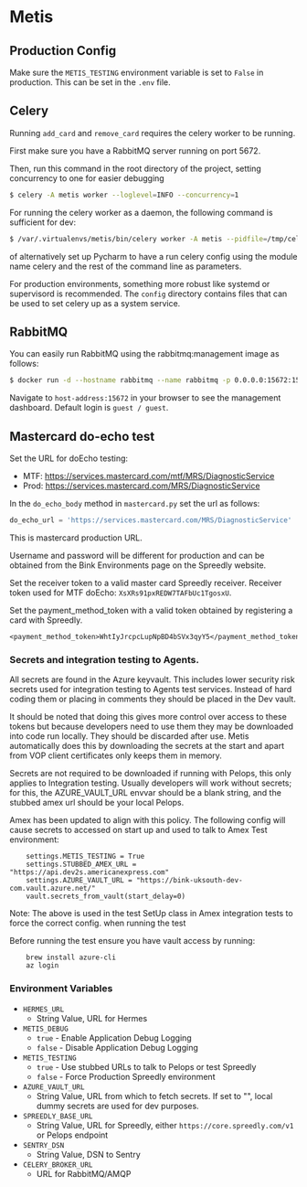 # Metis

## Production Config

Make sure the `METIS_TESTING` environment variable is set to `False` in production.
This can be set in the `.env` file.

## Celery

Running `add_card` and `remove_card` requires the celery worker to be running.

First make sure you have a RabbitMQ server running on port 5672.

Then, run this command in the root directory of the project, setting concurrency to one for easier debugging

```bash
$ celery -A metis worker --loglevel=INFO --concurrency=1
```

For running the celery worker as a daemon, the following command is sufficient for dev:

```bash
$ /var/.virtualenvs/metis/bin/celery worker -A metis --pidfile=/tmp/celery_metis.pid -D
```
of alternatively set up Pycharm to have a run celery config using the module name celery and
the rest of the command line as parameters.

For production environments, something more robust like systemd or supervisord is recommended.
The `config` directory contains files that can be used to set celery up as a system service.

## RabbitMQ

You can easily run RabbitMQ using the rabbitmq:management image as follows:

```bash
$ docker run -d --hostname rabbitmq --name rabbitmq -p 0.0.0.0:15672:15672 -p 0.0.0.0:5672:5672 rabbitmq:management
```

Navigate to `host-address:15672` in your browser to see the management dashboard. Default login is `guest / guest`.

## Mastercard do-echo test

Set the URL for doEcho testing:

* MTF: https://services.mastercard.com/mtf/MRS/DiagnosticService
* Prod: https://services.mastercard.com/MRS/DiagnosticService

In the `do_echo_body` method in `mastercard.py` set the url as follows:
```python
do_echo_url = 'https://services.mastercard.com/MRS/DiagnosticService'
```
This is mastercard production URL.

Username and password will be different for production and can be obtained from the Bink Environments page on
the Spreedly website.

Set the receiver token to a valid master card Spreedly receiver.
Receiver token used for MTF doEcho: `XsXRs91pxREDW7TAFbUc1TgosxU`.

Set the payment_method_token with a valid token obtained by registering a card with Spreedly.
```
<payment_method_token>WhtIyJrcpcLupNpBD4bSVx3qyY5</payment_method_token>
```
### Secrets and integration testing to Agents.

All secrets are found in the Azure keyvault.  This includes lower security risk secrets used
for integration testing to Agents test services.  Instead of hard coding them or placing in comments
they should be placed in the Dev vault.

It should be noted that doing this gives more control over access to these tokens but because developers
need to use them they may be downloaded into code run locally. They should be discarded after use.
Metis automatically does this by downloading the secrets at the start and apart from VOP client certificates
only keeps them in memory.

Secrets are not required to be downloaded if running with Pelops, this only applies to Integration
testing. Usually developers will work without secrets; for this, the AZURE_VAULT_URL envvar should be a blank string,
and the stubbed amex url should be your local Pelops.

Amex has been updated to align with this policy.  The following config will cause secrets to accessed
on start up and used to talk to Amex Test environment:

        settings.METIS_TESTING = True
        settings.STUBBED_AMEX_URL = "https://api.dev2s.americanexpress.com"
        settings.AZURE_VAULT_URL = "https://bink-uksouth-dev-com.vault.azure.net/"
        vault.secrets_from_vault(start_delay=0)

Note: The above is used in the test SetUp class in Amex integration tests to force the correct config. when running
 the test

Before running the test ensure you have vault access by running:

        brew install azure-cli
        az login

### Environment Variables

- `HERMES_URL`
  - String Value, URL for Hermes
- `METIS_DEBUG`
  - `true` - Enable Application Debug Logging
  - `false` - Disable Application Debug Logging
- `METIS_TESTING`
  - `true` - Use stubbed URLs to talk to Pelops or test Spreedly
  - `false` - Force Production Spreedly environment
- `AZURE_VAULT_URL`
  - String Value, URL from which to fetch secrets. If set to "", local dummy secrets are used for dev purposes.
- `SPREEDLY_BASE_URL`
  - String Value, URL for Spreedly, either `https://core.spreedly.com/v1` or Pelops endpoint
- `SENTRY_DSN`
  - String Value, DSN to Sentry
- `CELERY_BROKER_URL`
  - URL for RabbitMQ/AMQP
